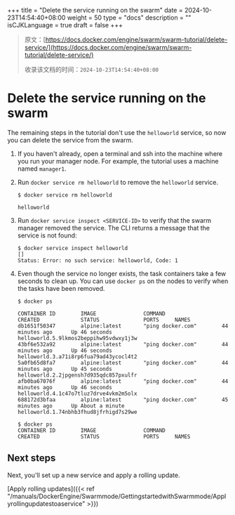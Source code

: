 +++
title = "Delete the service running on the swarm"
date = 2024-10-23T14:54:40+08:00
weight = 50
type = "docs"
description = ""
isCJKLanguage = true
draft = false
+++

> 原文：[https://docs.docker.com/engine/swarm/swarm-tutorial/delete-service/](https://docs.docker.com/engine/swarm/swarm-tutorial/delete-service/)
>
> 收录该文档的时间：`2024-10-23T14:54:40+08:00`

# Delete the service running on the swarm

The remaining steps in the tutorial don't use the `helloworld` service, so now you can delete the service from the swarm.

1. If you haven't already, open a terminal and ssh into the machine where you run your manager node. For example, the tutorial uses a machine named `manager1`.

2. Run `docker service rm helloworld` to remove the `helloworld` service.

   

   ```console
   $ docker service rm helloworld
   
   helloworld
   ```

3. Run `docker service inspect <SERVICE-ID>` to verify that the swarm manager removed the service. The CLI returns a message that the service is not found:

   

   ```console
   $ docker service inspect helloworld
   []
   Status: Error: no such service: helloworld, Code: 1
   ```

4. Even though the service no longer exists, the task containers take a few seconds to clean up. You can use `docker ps` on the nodes to verify when the tasks have been removed.

   

   ```console
   $ docker ps
   
   CONTAINER ID        IMAGE               COMMAND                  CREATED             STATUS              PORTS     NAMES
   db1651f50347        alpine:latest       "ping docker.com"        44 minutes ago      Up 46 seconds                 helloworld.5.9lkmos2beppihw95vdwxy1j3w
   43bf6e532a92        alpine:latest       "ping docker.com"        44 minutes ago      Up 46 seconds                 helloworld.3.a71i8rp6fua79ad43ycocl4t2
   5a0fb65d8fa7        alpine:latest       "ping docker.com"        44 minutes ago      Up 45 seconds                 helloworld.2.2jpgensh7d935qdc857pxulfr
   afb0ba67076f        alpine:latest       "ping docker.com"        44 minutes ago      Up 46 seconds                 helloworld.4.1c47o7tluz7drve4vkm2m5olx
   688172d3bfaa        alpine:latest       "ping docker.com"        45 minutes ago      Up About a minute             helloworld.1.74nbhb3fhud8jfrhigd7s29we
   
   $ docker ps
   CONTAINER ID        IMAGE               COMMAND                  CREATED             STATUS              PORTS     NAMES
   ```

## Next steps

Next, you'll set up a new service and apply a rolling update.

[Apply rolling updates]({{< ref "/manuals/DockerEngine/Swarmmode/GettingstartedwithSwarmmode/Applyrollingupdatestoaservice" >}})
